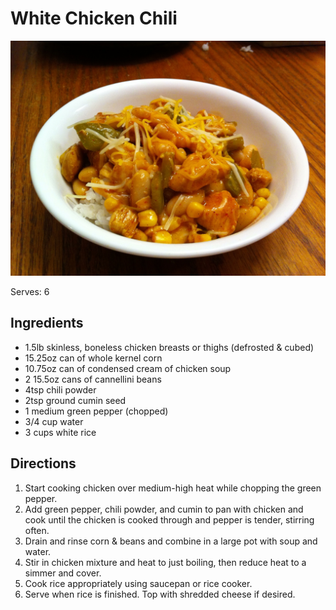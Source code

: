 # White Chicken Chili

![alt-text](https://raw.githubusercontent.com/aromig/recipes/master/photos/whitechickenchili.png "Photo: White Chicken Chili")

Serves: 6

## Ingredients

* 1.5lb skinless, boneless chicken breasts or thighs (defrosted & cubed)
* 15.25oz can of whole kernel corn
* 10.75oz can of condensed cream of chicken soup
* 2 15.5oz cans of cannellini beans
* 4tsp chili powder
* 2tsp ground cumin seed
* 1 medium green pepper (chopped)
* 3/4 cup water
* 3 cups white rice

## Directions

1. Start cooking chicken over medium-high heat while chopping the green pepper.
2. Add green pepper, chili powder, and cumin to pan with chicken and cook until the chicken is cooked through and pepper is tender, stirring often.
3. Drain and rinse corn & beans and combine in a large pot with soup and water.
4. Stir in chicken mixture and heat to just boiling, then reduce heat to a simmer and cover.
5. Cook rice appropriately using saucepan or rice cooker.
6. Serve when rice is finished. Top with shredded cheese if desired.